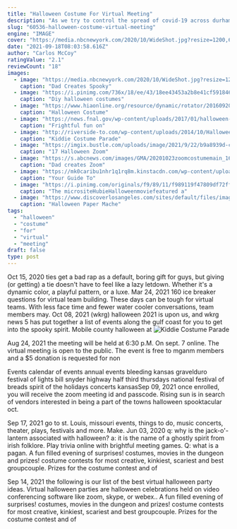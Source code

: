 ```yaml
---
title: "Halloween Costume For Virtual Meeting"
description: "As we try to control the spread of covid-19 across durham region, it is strongly encouraged to limit halloween gatherings. Social gatherings increase risks of illness spread for all attendees. This year, it is"
slug: "60536-halloween-costume-virtual-meeting"
engine: "IMAGE"
cover: "https://media.nbcnewyork.com/2020/10/WideShot.jpg?resize=1200,675"
date: "2021-09-18T08:03:58.616Z"
author: "Carlos McCoy"
ratingValue: "2.1"
reviewCount: "18"
images:
  - image: "https://media.nbcnewyork.com/2020/10/WideShot.jpg?resize=1200,675"
    caption: "Dad Creates Spooky"
  - image: "https://i.pinimg.com/736x/18/ee/43/18ee43453a2b8e41cf5918462bae0c8b.jpg"
    caption: "Diy halloween costumes"
  - image: "https://www.hiaonline.org/resource/dynamic/rotator/20160920_100808_30824.jpg"
    caption: "Halloween Costume"
  - image: "https://news.fnal.gov/wp-content/uploads/2017/01/halloween-clue.jpg"
    caption: "Frightful fun on"
  - image: "http://riverside-to.com/wp-content/uploads/2014/10/Halloween-Parade-2012.jpg"
    caption: "Kiddie Costume Parade"
  - image: "https://imgix.bustle.com/uploads/image/2021/9/22/b9a8939d-c930-43d3-a36c-1c2f1a416e17-2021-09-22-12_01_23-zoom-meeting-participant-id_-371822.png?w=1200&fit=crop&crop=faces&auto=format%2Ccompress"
    caption: "17 Halloween Zoom"
  - image: "https://s.abcnews.com/images/GMA/20201023zoomcostumemain_1603475435527_hpMain_16x9_992.jpg"
    caption: "Dad creates Zoom"
  - image: "https://mk0caribu1nhr1q1rq8m.kinstacdn.com/wp-content/uploads/2020/10/Your-Guide-To-A-Safe-And-Happy-Halloween-scaled-e1602485420903.jpg"
    caption: "Your Guide To"
  - image: "https://i.pinimg.com/originals/f9/89/11/f989119f47809df72ff1c83f174bf51e.png"
    caption: "The micrositeHubieHalloweenmoviefeatured a"
  - image: "https://www.discoverlosangeles.com/sites/default/files/images/2021-09/HalloweenPaperMacheMasks_Final.png?width=650&fit=bound&quality=75&auto=webp"
    caption: "Halloween Paper Mache"
tags:
  - "halloween"
  - "costume"
  - "for"
  - "virtual"
  - "meeting"
draft: false
type: post
---
```


Oct 15, 2020 ties get a bad rap as a default, boring gift for guys, but giving (or getting) a tie doesn't have to feel like a lazy letdown. Whether it's a dynamic color, a playful pattern, or a luxe. Mar 24, 2021 160 ice breaker questions for virtual team building. These days can be tough for virtual teams. With less face time and fewer water cooler conversations, team members may. Oct 08, 2021 (wkrg)  halloween 2021 is upon us, and wkrg news 5 has put together a list of events along the gulf coast for you to get into the spooky spirit. Mobile county halloween at
![Kiddie Costume Parade](http://riverside-to.com/wp-content/uploads/2014/10/Halloween-Parade-2012.jpg "Kiddie Costume Parade")

Aug 24, 2021 the meeting will be held at 6:30 p.M. On sept. 7 online. The virtual meeting is open to the public. The event is free to mganm members and a $5 donation is requested for non
<!--inArticleAds-->

<!--galleryOne-->

Events calendar of events annual events bleeding kansas gravelduro festival of lights bill snyder highway half third thursdays national festival of breads spirit of the holidays concerts kansasSep 09, 2021 once enrolled, you will receive the zoom meeting id and passcode. Rising sun is in search of vendors interested in being a part of the towns halloween spooktacular oct.
<!--inArticleAds-->

<!--galleryTwo-->

Sep 17, 2021 go to st. Louis, missouri events, things to do, music concerts, theater, plays, festivals and more. Make. Jun 03, 2020 q: why is the jack-o'-lantern associated with halloween? a: it is the name of a ghostly spirit from irish folklore. Play trivia online with brightful meeting games. Q: what is a pagan. A fun filled evening of surprises! costumes, movies in the dungeon and prizes! costume contests for most creative, kinkiest, scariest and best groupcouple. Prizes for the costume contest and of
<!--galleryThree-->

Sep 14, 2021 the following is our list of the best virtual halloween party ideas. Virtual halloween parties are halloween celebrations held on video conferencing software like zoom, skype, or webex.. A fun filled evening of surprises! costumes, movies in the dungeon and prizes! costume contests for most creative, kinkiest, scariest and best groupcouple. Prizes for the costume contest and of